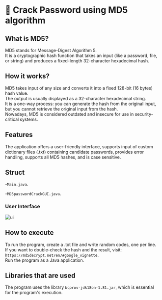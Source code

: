 # 🔐 Crack Password using MD5 algorithm

## What is MD5?

MD5 stands for Message-Digest Algorithm 5.  
It is a cryptographic hash function that takes an input (like a password, file, or string) and produces a fixed-length 32-character hexadecimal hash.

## How it works?

MD5 takes input of any size and converts it into a fixed 128-bit (16 bytes) hash value.  
The output is usually displayed as a 32-character hexadecimal string.  
It is a one-way process: you can generate the hash from the original input, but you cannot retrieve the original input from the hash.  
Nowadays, MD5 is considered outdated and insecure for use in security-critical systems.


## Features

The application offers a user-friendly interface, supports input of custom dictionary files (.txt) containing candidate passwords, provides error handling, supports all MD5 hashes, and is case sensitive.

## Struct

-`Main.java`.

-`MD5passwordCrackGUI.java`.




### User Interface

![ui](https://github.com/user-attachments/assets/0f81f349-7ff1-4732-9ef4-9ffc3bfc122c)

## How to execute

To run the program, create a .txt file and write random codes, one per line.  
If you want to double-check the hash and the result, visit: `https://md5decrypt.net/en/#google_vignette`.  
Run the program as a Java application.

## Libraries that are used

The program uses the library `bcprov-jdk18on-1.81.jar`, which is essential for the program's execution.
